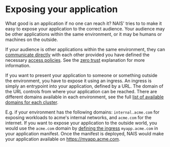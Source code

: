 # Exposing your application

What good is an application if no one can reach it?
NAIS' tries to to make it easy to expose your application to the correct audience.
Your audience may be other applications within the same environment, or it may be humans or machines on the outside.

If your audience is other applications within the same environment, they can [communicate directly](../how-to-guides/communicating-inside-environment.md) with each other provided you have defined the necessary [access policies](../how-to-guides/access-policies.md). See the [zero trust](./zero-trust.md) explanation for more information.

If you want to present your application to someone or something outside the environment, you have to expose it using an ingress.
An ingress is simply an entrypoint into your application, defined by a URL. The domain of the URL controls from where your application can be reached.
There are different domains available in each environment, see the full [list of available domains for each cluster](../reference/environments.md).

E.g. if your environment has the following domains: `internal.acme.com` for exposing workloads to acme's internal networks, and `acme.com` for the internet.
If you want to expose your application to the outside world, you would use the `acme.com` domain by [defining the ingress](../reference/application-spec.md#ingresses) `myapp.acme.com` in your application manifest. Once the manifest is deployed, NAIS would make your application available on https://myapp.acme.com.
